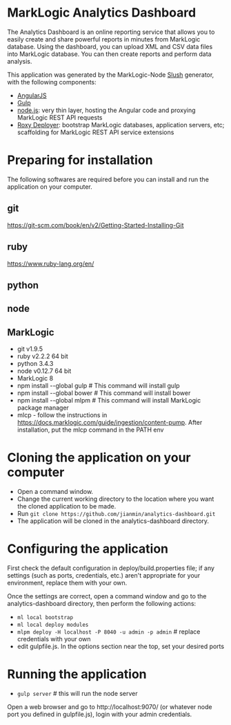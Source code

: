 # MarkLogic Analytics Dashboard

The Analytics Dashboard is an online reporting service that allows you to easily create and share powerful reports in minutes from MarkLogic database. Using the dashboard, you can upload XML and CSV data files into MarkLogic database. You can then create reports and perform data analysis.

This application was generated by the MarkLogic-Node [Slush](https://github.com/klei/slush) generator, with the following components:

- [AngularJS](https://angularjs.org/)
- [Gulp](http://gulpjs.com/)
- [node.js](http://nodejs.org/): very thin layer, hosting the Angular code and proxying MarkLogic REST API requests
- [Roxy Deployer](https://github.com/marklogic/roxy): bootstrap MarkLogic databases, application servers, etc; scaffolding for MarkLogic REST API service extensions

# Preparing for installation

The following softwares are required before you can install and run the application on your computer.

## git

https://git-scm.com/book/en/v2/Getting-Started-Installing-Git

## ruby
https://www.ruby-lang.org/en/

## python

## node

## MarkLogic

- git v1.9.5
- ruby v2.2.2 64 bit
- python 3.4.3
- node v0.12.7 64 bit
- MarkLogic 8
- npm install --global gulp # This command will install gulp
- npm install --global bower # This command will install bower
- npm install --global mlpm # This command will install MarkLogic package manager
- mlcp - follow the instructions in https://docs.marklogic.com/guide/ingestion/content-pump. After installation, put the mlcp command in the PATH env

# Cloning the application on your computer

- Open a command window.
- Change the current working directory to the location where you want the cloned application to be made.
- Run ```git clone https://github.com/jianmin/analytics-dashboard.git```
- The application will be cloned in the analytics-dashboard directory.

# Configuring the application

First check the default configuration in deploy/build.properties file; if any settings (such as ports, credentials, etc.) aren't appropriate for your environment, replace them with your own.

Once the settings are correct, open a command window and go to the analytics-dashboard directory, then perform the following actions:
- `ml local bootstrap`
- `ml local deploy modules`
- `mlpm deploy -H localhost -P 8040 -u admin -p admin` # replace credentials with your own
- edit gulpfile.js. In the options section near the top, set your desired ports

# Running the application

- `gulp server` # this will run the node server

Open a web browser and go to http://localhost:9070/ (or whatever node port you defined in gulpfile.js), login with your admin credentials.
